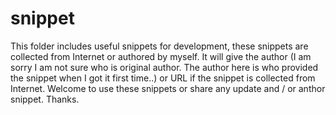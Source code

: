 # snippet
This folder includes useful snippets for development, these snippets are collected from Internet or authored by myself. It will give the author (I am sorry I am not sure who is original author. The author here is who provided the snippet when I got it first time..) or URL if the snippet is collected from Internet. Welcome to use these snippets or share any update and / or anthor snippet. Thanks.
